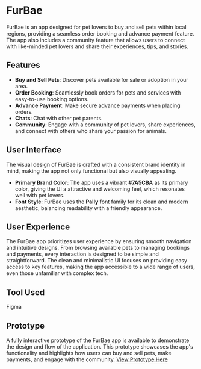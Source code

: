# FurBae

FurBae is an app designed for pet lovers to buy and sell pets within local regions, providing a seamless order booking and advance payment feature. The app also includes a community feature that allows users to connect with like-minded pet lovers and share their experiences, tips, and stories.

## Features

- **Buy and Sell Pets**: Discover pets available for sale or adoption in your area.
- **Order Booking**: Seamlessly book orders for pets and services with easy-to-use booking options.
- **Advance Payment**: Make secure advance payments when placing orders.
- **Chats**: Chat with other pet parents.
- **Community**: Engage with a community of pet lovers, share experiences, and connect with others who share your passion for animals.

## User Interface

The visual design of FurBae is crafted with a consistent brand identity in mind, making the app not only functional but also visually appealing.

- **Primary Brand Color**: The app uses a vibrant **#7A5CBA** as its primary color, giving the UI a attractive and welcoming feel, which resonates well with pet lovers.
- **Font Style**: FurBae uses the **Pally** font family for its clean and modern aesthetic, balancing readability with a friendly appearance.

## User Experience

The FurBae app prioritizes user experience by ensuring smooth navigation and intuitive designs. From browsing available pets to managing bookings and payments, every interaction is designed to be simple and straightforward. The clean and minimalistic UI focuses on providing easy access to key features, making the app accessible to a wide range of users, even those unfamiliar with complex tech.

## Tool Used

Figma

## Prototype

A fully interactive prototype of the FurBae app is available to demonstrate the design and flow of the application. This prototype showcases the app's functionality and highlights how users can buy and sell pets, make payments, and engage with the community. [View Prototype Here]([https://www.figma.com/proto/your-prototype-link](https://www.figma.com/proto/KcfNq0LhSD2WsUQzMouYyc/FURBAE?page-id=7%3A2&type=design&node-id=117-262&viewport=1088%2C785%2C0.19&t=jWuANSceOk2xt5hI-1&scaling=scale-down&starting-point-node-id=117%3A262))
